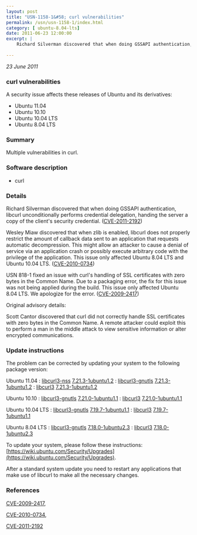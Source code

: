 ```yaml
---
layout: post
title: "USN-1158-1&#58; curl vulnerabilities"
permalink: /usn/usn-1158-1/index.html
category: [ ubuntu-8.04-lts]
date: 2011-06-23 12:00:00
excerpt: |
    Richard Silverman discovered that when doing GSSAPI authentication, libcurl unconditionally performs credential delegation, handing the server a copy of the client&#39;s security credential. ([CVE-2011-2192](http://people.ubuntu.com/~ubuntu-security/cve/CVE-2011-2192))
    
--- 
```

 
 

*23 June 2011*

### curl vulnerabilities

A security issue affects these releases of Ubuntu and its derivatives:

* Ubuntu 11.04
* Ubuntu 10.10
* Ubuntu 10.04 LTS
* Ubuntu 8.04 LTS

### Summary

Multiple vulnerabilities in curl. 

### Software description

* curl 

### Details

Richard Silverman discovered that when doing GSSAPI authentication, libcurl unconditionally performs credential delegation, handing the server a copy of the client&#39;s security credential. ([CVE-2011-2192](http://people.ubuntu.com/~ubuntu-security/cve/CVE-2011-2192))

Wesley Miaw discovered that when zlib is enabled, libcurl does not properly restrict the amount of callback data sent to an application that requests automatic decompression. This might allow an attacker to cause a denial of service via an application crash or possibly execute arbitrary code with the privilege of the application. This issue only affected Ubuntu 8.04 LTS and Ubuntu 10.04 LTS. ([CVE-2010-0734](http://people.ubuntu.com/~ubuntu-security/cve/CVE-2010-0734))

USN 818-1 fixed an issue with curl&#39;s handling of SSL certificates with zero bytes in the Common Name. Due to a packaging error, the fix for this issue was not being applied during the build. This issue only affected Ubuntu 8.04 LTS. We apologize for the error. ([CVE-2009-2417](http://people.ubuntu.com/~ubuntu-security/cve/CVE-2009-2417))

Original advisory details:

 Scott Cantor discovered that curl did not correctly handle SSL certificates with zero bytes in the Common Name. A remote attacker could exploit this to perform a man in the middle attack to view sensitive information or alter encrypted communications. 

### Update instructions

The problem can be corrected by updating your system to the following package version:

Ubuntu 11.04
 : [libcurl3-nss](https://launchpad.net/ubuntu/+source/curl) <span> [7.21.3-1ubuntu1.2](https://launchpad.net/ubuntu/+source/curl/7.21.3-1ubuntu1.2) </span> 
 : [libcurl3-gnutls](https://launchpad.net/ubuntu/+source/curl) <span> [7.21.3-1ubuntu1.2](https://launchpad.net/ubuntu/+source/curl/7.21.3-1ubuntu1.2) </span> 
 : [libcurl3](https://launchpad.net/ubuntu/+source/curl) <span> [7.21.3-1ubuntu1.2](https://launchpad.net/ubuntu/+source/curl/7.21.3-1ubuntu1.2) </span> 

Ubuntu 10.10
 : [libcurl3-gnutls](https://launchpad.net/ubuntu/+source/curl) <span> [7.21.0-1ubuntu1.1](https://launchpad.net/ubuntu/+source/curl/7.21.0-1ubuntu1.1) </span> 
 : [libcurl3](https://launchpad.net/ubuntu/+source/curl) <span> [7.21.0-1ubuntu1.1](https://launchpad.net/ubuntu/+source/curl/7.21.0-1ubuntu1.1) </span> 

Ubuntu 10.04 LTS
 : [libcurl3-gnutls](https://launchpad.net/ubuntu/+source/curl) <span> [7.19.7-1ubuntu1.1](https://launchpad.net/ubuntu/+source/curl/7.19.7-1ubuntu1.1) </span> 
 : [libcurl3](https://launchpad.net/ubuntu/+source/curl) <span> [7.19.7-1ubuntu1.1](https://launchpad.net/ubuntu/+source/curl/7.19.7-1ubuntu1.1) </span> 

Ubuntu 8.04 LTS
 : [libcurl3-gnutls](https://launchpad.net/ubuntu/+source/curl) <span> [7.18.0-1ubuntu2.3](https://launchpad.net/ubuntu/+source/curl/7.18.0-1ubuntu2.3) </span> 
 : [libcurl3](https://launchpad.net/ubuntu/+source/curl) <span> [7.18.0-1ubuntu2.3](https://launchpad.net/ubuntu/+source/curl/7.18.0-1ubuntu2.3) </span> 

To update your system, please follow these instructions: [https://wiki.ubuntu.com/Security/Upgrades](https://wiki.ubuntu.com/Security/Upgrades).

After a standard system update you need to restart any applications that make use of libcurl to make all the necessary changes. 

### References

 
 [CVE-2009-2417](http://people.ubuntu.com/~ubuntu-security/cve/CVE-2009-2417), 

 [CVE-2010-0734](http://people.ubuntu.com/~ubuntu-security/cve/CVE-2010-0734), 

 [CVE-2011-2192](http://people.ubuntu.com/~ubuntu-security/cve/CVE-2011-2192)
 

